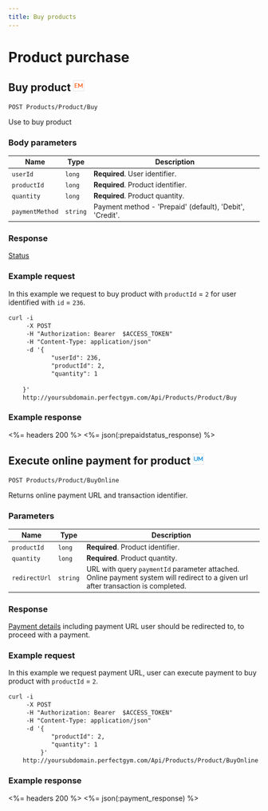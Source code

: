 ```yaml
---
title: Buy products 
---
```

# Product purchase

##  Buy product ![alt text][EM]

    POST Products/Product/Buy

Use to buy product 

### Body parameters

Name 	     	    | Type  	| Description
--------------------|-----------|--------------------
`userId`  	   		|`long`     | **Required**. User identifier.
`productId`  	    |`long`     | **Required**. Product identifier.
`quantity`  	    |`long`     | **Required**. Product quantity.
`paymentMethod`  	|`string`   | Payment method - 'Prepaid' (default), 'Debit', 'Credit'.


### Response

[Status][PrepaidStatus] 



### Example request

In this example we request to buy product with `productId` = `2` for user identified with `id` = `236`.

``` command-line
curl -i 
     -X POST 
     -H "Authorization: Bearer  $ACCESS_TOKEN"  
     -H "Content-Type: application/json" 
     -d '{
        	"userId": 236,        	
    		"productId": 2,
			"quantity": 1

    }' 
    http://yoursubdomain.perfectgym.com/Api/Products/Product/Buy     	
```


### Example response

<%= headers 200 %>
<%= json(:prepaidstatus_response) %>



## Execute online payment for product ![alt text][UM]

    POST Products/Product/BuyOnline

Returns online payment URL and transaction identifier.


### Parameters

Name      	   | Type  	   | Description
---------------|-----------|--------------------
`productId`    |`long`     | **Required**. Product identifier.
`quantity`     |`long`     | **Required**. Product quantity.
`redirectUrl`  |`string`   | URL with query `paymentId` parameter attached. Online payment system will redirect to a given url after transaction is completed. 



### Response

[Payment details][PaymentDetails] including payment URL user should be redirected to, to proceed with a payment.



### Example request

In this example we request payment URL, user can execute payment to buy product with `productId` = `2`.

``` command-line
curl -i 
     -X POST 
     -H "Authorization: Bearer  $ACCESS_TOKEN"  
     -H "Content-Type: application/json" 
     -d '{        	
    		"productId": 2,
			"quantity": 1
         }' 
    http://yoursubdomain.perfectgym.com/Api/Products/Product/BuyOnline
```

### Example response

<%= headers 200 %>
<%= json(:payment_response) %>

[PaymentDetails]: /appendix/datatypes/paymentdetails
[PrepaidStatus]: /appendix/datatypes/prepaiddetails
[EM]: /assets/images/employee.png "Employee mode"
[UM]: /assets/images/user.png "User mode"
